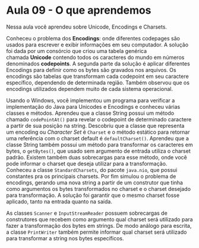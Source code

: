 # Aula 09 - O que aprendemos

Nessa aula você aprendeu sobre Unicode, Encodings e Charsets.

Conheceu o problema dos **Encodings**: onde diferentes codepages são usados para escrever e exibir informações em seu computador. A solução foi dada por um consórcio que criou uma tabela genérica chamada **Unicode** contendo todos os caracteres do mundo em números denominados **codepoints**. A segunda parte da solução é aplicar diferentes Encodings para definir como os bytes são gravados nos arquivos. Os encodings são tabelas que transformam cada codepoint em seu caractere específico, dependendo de determinada região. Também observou que os encodings utilizados dependem muito de cada sistema operacional.

Usando o Windows, você implementou um programa para verificar a implementação do Java para Unicodes e Encodings e conheceu várias classes e métodos. Aprendeu que a classe String possui um método chamado `codePointAt()` para revelar o codepoint de determinado caractere a partir de sua posição na string. Descobriu que a classe que representa um encoding ou *Character Set* é `Charset` e o método estático para retornar uma referência com o charset default é `defaultCharset()`. Aprendeu que a classe String também possui um método para transformar os caracteres em bytes, o `getBytes()`, que usado sem argumento de entrada utiliza o charset padrão. Existem também duas sobrecargas para esse método, onde você pode informar o charset que deseja utilizar para a transformação. Conheceu a classe `StandardCharsets`, do pacote `java.nio`, que possui constantes pra os principais charsets. Por fim simulou o problema de encodings, gerando uma nova string a partir de um construtor que tinha como argumentos os bytes transformados no charset e o charset desejado para transformação. A solução foi garantir que o mesmo charset fosse aplicado, tanto na entrada quanto na saída.

As classes `Scanner` e `InputStreamReader` possuem sobrecargas de construtores que recebem como argumento qual charset será utilizado para fazer a transformação dos bytes em strings. De modo análogo para escrita, a classe `PrintWriter` também permite informar qual charset será utilizado para transformar a string nos bytes específicos.